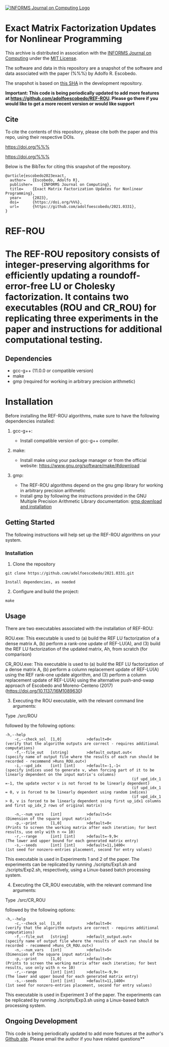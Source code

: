 [![INFORMS Journal on Computing Logo](https://INFORMSJoC.github.io/logos/INFORMS_Journal_on_Computing_Header.jpg)](https://pubsonline.informs.org/journal/ijoc)

# Exact Matrix Factorization Updates for Nonlinear Programming

This archive is distributed in association with the [INFORMS Journal on
Computing](https://pubsonline.informs.org/journal/ijoc) under the [MIT License](LICENSE).

The software and data in this repository are a snapshot of the software and data associated with the paper (%%%) by Adolfo R. Escobedo.

The snapshot is based on 
[this SHA](https://github.com/adolfoescobedo/2021.0331) in the development repository.  


**Important: This code is being periodically updated to add more features at 
https://github.com/adolfoescobedo/REF-ROU. Please go there if you would like to
get a more recent version or would like support**

## Cite

To cite the contents of this repository, please cite both the paper and this repo, using their respective DOIs.

https://doi.org/%%%

https://doi.org/%%%

Below is the BibTex for citing this snapshot of the repository.

```
@article{escobedo2023exact,
  author=	{Escobedo, Adolfo R},
  publisher=	{INFORMS Journal on Computing},
  title=	{Exact Matrix Factorization Updates for Nonlinear Programming},
  year=		{2023},  
  doi=		{https://doi.org/%%%},
  url=		{https://github.com/adolfoescobedo/2021.0331},
}
```

# REF-ROU
# The REF-ROU repository consists of integer-preserving algorithms for efficiently updating a roundoff-error-free LU or Cholesky factorization. It contains two executables (ROU and CR_ROU) for replicating three experiments in the paper and instructions for additional computational testing.

## Dependencies

- gcc-g++ (11.0.0 or compatible version)
- make
- gmp (required for working in arbitrary precision arithmetic)


# Installation

Before installing the REF-ROU algorithms, make sure to have the following dependencies installed:

1. gcc-g++:
   - Install compatible version of gcc-g++ compiler.

2. make:
   - Install make using your package manager or from the official website: https://www.gnu.org/software/make/#download

3. gmp:
   - The REF-ROU algorithms depend on the gnu gmp library for working in arbitrary precision arithmetic
   - Install gmp by following the instructions provided in the GNU Multiple Precision Arithmetic Library documentation: [gmp download and installation](https://gmplib.org/#DOWNLOAD)


## Getting Started

The following instructions will help set up the REF-ROU algorithms on your system.


### Installation

1. Clone the repository 
```
git clone https://github.com/adolfoescobedo/2021.0331.git

Install dependencies, as needed

```

2. Configure and build the project:

```
make 

```


## Usage

There are two executables associated with the installation of REF-ROU:

ROU.exe: This executable is used to (a) build the REF LU factorization of a dense matrix A, (b) perform a rank-one update of REF-LU(A), and (3) build the REF LU factorization of the updated matrix, Ah, from scratch (for comparison)

CR_ROU.exe: This executable is used to (a) build the REF LU factorization of a dense matrix A, (b) perform a column replacement update of REF-LU(A) using the REF rank-one update algorithm, and (3) perform a column replacement update of REF-LU(A) using the alternative push-and-swap approach of Escobedo and Moreno-Centeno (2017) (https://doi.org/10.1137/16M1089630)


3. Executing the ROU executable, with the relevant command line arguments:

Type ./src/ROU

followed by the following options:
    
	-h,--help
        -c,--check_sol  [1,0]           >default=0<  						(verify that the algorithm outputs are correct - requires additional computations)
        -f,--file_out   [string]        >default_output.out<					(specify name of output file where the results of each run should be recorded - recommend >Runs_ROU.out<)
        -i,--upd_idx    [int] [int]     >default=-1,-1< 					(specify indices used to generate v, when forcing part of it to be linearly dependent on the input matrix's columns)
                        									(if upd_idx_1 =-1, the update vector v is not forced to be linearly dependent)
                        									(if upd_idx_1 = 0, v is forced to be linearly dependent using random indices)
                        									(if upd_idx_1 > 0, v is forced to be linearly dependent using first up_idx1 columns and first up_idx_2 rows of original matrix)

        -n,--num_vars   [int]           >default=5<						(Dimension of the square input matrix)
        -p,--print      [1,0]           >default=0<						(Prints to screen the working matrix after each iteration; for best results, use only with n <= 10)
        -r,--range      [int] [int]     >default=-9,9<						(The lower and upper bound for each generated matrix entry)
        -s,--seeds      [int] [int]     >default=11,1400<					(1st seed for nonzero-entries placement, second for entry values)

This executable is used in Experiments 1 and 2 of the paper. The experiments can be replicated by running ./scripts/Exp1.sh and ./scripts/Exp2.sh, respectively, using a Linux-based batch processing system.


4. Executing the CR_ROU executable, with the relevant command line arguments:

Type ./src/CR_ROU

followed by the following options:

	-h,--help
        -c,--check_sol  [1,0]           >default=0<  						(verify that the algorithm outputs are correct - requires additional computations)
        -f,--file_out   [string]        >default_output.out<					(specify name of output file where the results of each run should be recorded - recommend >Runs_CR_ROU.out<)
        -n,--num_vars   [int]           >default=5<						(Dimension of the square input matrix)
        -p,--print      [1,0]           >default=0<						(Prints to screen the working matrix after each iteration; for best results, use only with n <= 10)
        -r,--range      [int] [int]     >default=-9,9<						(The lower and upper bound for each generated matrix entry)
        -s,--seeds      [int] [int]     >default=11,1400<					(1st seed for nonzero-entries placement, second for entry values)

This executable is used in Experiment 3 of the paper. The experiments can be replicated by running ./scripts/Exp3.sh using a Linux-based batch processing system.


## Ongoing Development

This code is being periodically updated to add more features at the author's  
[Github site](https://github.com/adolfoescobedo/REF-ROU). Please email the author if you have related questions**
